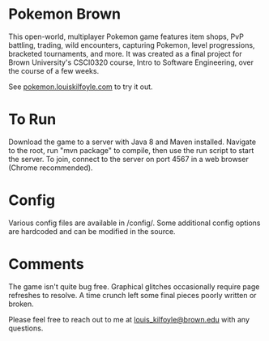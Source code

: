 # Pokemon Brown
This open-world, multiplayer Pokemon game features item shops, PvP battling, trading, wild encounters, capturing Pokemon, level progressions, bracketed tournaments, and more. It was created as a final project for Brown University's CSCI0320 course, Intro to Software Engineering, over the course of a few weeks.

See [pokemon.louiskilfoyle.com](http://pokemon.louiskilfoyle.com) to try it out.

# To Run
Download the game to a server with Java 8 and Maven installed. Navigate to the root, run "mvn package" to compile, then use the run script to start the server. To join, connect to the server on port 4567 in a web browser (Chrome recommended).

# Config
Various config files are available in /config/. Some additional config options are hardcoded and can be modified in the source.

# Comments

The game isn't quite bug free. Graphical glitches occasionally require page refreshes to resolve. A time crunch left some final pieces poorly written or broken.

Please feel free to reach out to me at louis_kilfoyle@brown.edu with any questions.
